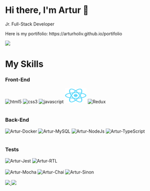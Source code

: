 <!-- <h1 align="left">
  <a href="https://git.io/typing-svg">
    <img src="https://readme-typing-svg.herokuapp.com/?lines=Hi there!,+Welcome! +👋;I+am+Artur+Oliveira;Front-End+Developer;center&=true&size=30">
  </a>
</h1> -->

<h1>Hi there, I'm Artur 👋</h1>
<p> Jr. Full-Stack Developer</p>

<p> Here is my portifolio: https://arturholiv.github.io/portifolio </p>

 <a href="https://www.linkedin.com/in/arturholiv/" target="_blank"><img src="https://img.shields.io/badge/-LinkedIn-%230077B5?style=for-the-badge&logo=linkedin&logoColor=white" target="_blank"></a> 

<h1>My Skills</h1> 
<div align="left" > 
 <h3>Front-End</h3>
 <img alt="html5" height="50" width="70" src="https://cdn.jsdelivr.net/gh/devicons/devicon/icons/html5/html5-plain-wordmark.svg" style="max-width:100%;">
 <img alt="css3" height="50" width="70" src="https://cdn.jsdelivr.net/gh/devicons/devicon/icons/css3/css3-plain-wordmark.svg" style="max-width:100%;">
 <img alt="javascript" height="50" width="70" src="https://cdn.jsdelivr.net/gh/devicons/devicon/icons/javascript/javascript-plain.svg" style="maxwidth:100%;">
 <img alt="react" height="50" width="70" src="https://raw.githubusercontent.com/devicons/devicon/master/icons/react/react-original.svg">
 <img alt="Redux" height="50" width="70"src="https://cdn.jsdelivr.net/gh/devicons/devicon/icons/redux/redux-original.svg" />
</div>

<div style="display: inline_block"><br>
    <h3>Back-End</h3>
    <img align="center" alt="Artur-Docker" height="50" width="70" src="https://cdn.jsdelivr.net/gh/devicons/devicon/icons/docker/docker-original-wordmark.svg" />
    <img align="center" alt="Artur-MySQL"height="50" width="70" src="https://cdn.jsdelivr.net/gh/devicons/devicon/icons/mysql/mysql-original-wordmark.svg" />
    <img align="center" alt="Artur-NodeJs" height="50" width="70" src="https://cdn.jsdelivr.net/gh/devicons/devicon/icons/nodejs/nodejs-original.svg" />
  
<img align="center" alt="Artur-TypeScript" height="50" width="70" src="https://cdn.jsdelivr.net/gh/devicons/devicon/icons/typescript/typescript-original.svg" />  
  </div>
  
   <div style="display: inline_block"><br>
    <h3>Tests</h3>
  <img align="center" alt="Artur-Jest" height="50" width="70" src="https://cdn.jsdelivr.net/gh/devicons/devicon/icons/jest/jest-plain.svg" />
  <img align="center" alt="Artur-RTL" height="50" width="70" src="https://testing-library.com/img/octopus-128x128.png" />
  <br/>
  <br/>
   <img align="center" alt="Artur-Mocha" height="50" width="70" src="https://cdn.jsdelivr.net/gh/devicons/devicon/icons/mocha/mocha-plain.svg" />
   <img align="center" alt="Artur-Chai" height="50"  src="https://camo.githubusercontent.com/7ecbd4531436e4f20c1dba52a4fd4ac367cfcc20a2f62cfe7a10f32da306afc6/687474703a2f2f636861696a732e636f6d2f696d672f636861692d6c6f676f2e706e67" />
   <img align="center" alt="Artur-Sinon" height="50" width="50" src="https://camo.githubusercontent.com/c1d8136cb62cfd03e64b9193b7384fd75804a7b1bd9b8b705b51cc9d99de8fe3/68747470733a2f2f73696e6f6e6a732e6f72672f6173736574732f696d616765732f6c6f676f2e706e67" />
  </div>

 <div><br>
  <a href="https://github.com/arturholiv">
  <img height="152em" src="https://github-readme-stats.vercel.app/api?username=arturholiv&show_icons=true&hide_border=true&count_private=true&theme=tokyonight"/>
  <img height="152em" src="https://github-readme-stats.vercel.app/api/top-langs/?username=arturholiv&langs_count=10&count_private=true&hide_border=true&theme=tokyonight&layout=compact"/>
<div>
<br />
  
  
  <!-- <img align="center" alt="Artur-CSharp" height="50" width="70" src="https://cdn.jsdelivr.net/gh/devicons/devicon/icons/csharp/csharp-original.svg" />
